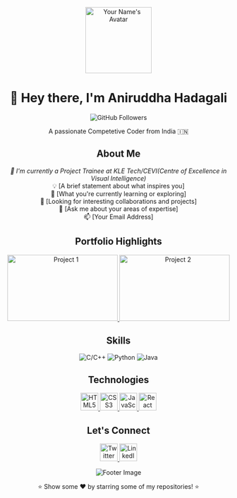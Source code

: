 <!-- Header -->
<p align="center">
  <img src="demo.png" alt="Your Name's Avatar" width="150" height="150" />
</p>

<h1 align="center">👋 Hey there, I'm Aniruddha Hadagali</h1>

<p align="center">
  <!-- Add badges, for example, GitHub followers -->
  <img src="https://img.shields.io/github/followers/YourGitHubUsername?label=Followers&style=social" alt="GitHub Followers" />
  
  <!-- Add more badges as desired, like Twitter followers, stars, forks, etc. -->
</p>

<!-- Introduction -->
<p align="center">A passionate Competetive Coder from India 🇮🇳 </p>

<!-- About Me -->
<h2 align="center">About Me</h2>

<p align="center">
  <em>💼 I'm currently a Project Trainee  at KLE Tech/CEVI(Centre of Excellence in Visual Intelligence)</em><br>
  💡 [A brief statement about what inspires you]<br>
  🌱 [What you're currently learning or exploring]<br>
  👯 [Looking for interesting collaborations and projects]<br>
  💬 [Ask me about your areas of expertise]<br>
  📫 [Your Email Address]<br>
</p>

<!-- Portfolio -->
<h2 align="center">Portfolio Highlights</h2>

<p align="center">
  <!-- Project 1 -->
  <a href="Link to Project 1">
    <img src="project1-thumbnail.png" alt="Project 1" width="250" height="150" />
  </a>
  <!-- Project 2 -->
  <a href="Link to Project 2">
    <img src="project2-thumbnail.png" alt="Project 2" width="250" height="150" />
  </a>
  <!-- Add more projects as desired -->
</p>

<!-- Skills -->
<h2 align="center">Skills</h2>

<p align="center">
  <!-- Badges for C/C++, Python, and Java -->
  <img src="https://img.shields.io/badge/C/C++-blue" alt="C/C++" />
  <img src="https://img.shields.io/badge/Python-green" alt="Python" />
  <img src="https://img.shields.io/badge/Java-orange" alt="Java" />
</p>


<!-- Technologies -->
<h2 align="center">Technologies</h2>

<p align="center">
  <!-- Technology icons with links or tooltips -->
  <a href="#" title="HTML5">
    <img src="html5-icon.png" alt="HTML5" width="40" height="40" />
  </a>
  <a href="#" title="CSS3">
    <img src="css3-icon.png" alt="CSS3" width="40" height="40" />
  </a>
  <a href="#" title="JavaScript">
    <img src="javascript-icon.png" alt="JavaScript" width="40" height="40" />
  </a>
  <a href="#" title="React">
    <img src="react-icon.png" alt="React" width="40" height="40" />
  </a>
  <!-- Add more technology icons with links or tooltips as needed -->
</p>


<!-- Let's Connect -->
<h2 align="center">Let's Connect</h2>

<p align="center">
  <!-- Add social media links or icons -->
  <a href="https://twitter.com/YourTwitterHandle">
    <img src="twitter-icon.png" alt="Twitter" width="40" height="40" />
  </a>
  <a href="https://linkedin.com/in/YourLinkedInProfile">
    <img src="linkedin-icon.png" alt="LinkedIn" width="40" height="40" />
  </a>
  <!-- Add more social media links as needed -->
</p>

<!-- Footer -->
<p align="center">
  <img src="your-cool-footer-image.png" alt="Footer Image" />
</p>

<p align="center">⭐️ Show some ❤️ by starring some of my repositories! ⭐️</p>
